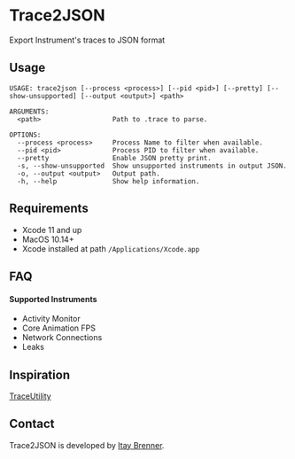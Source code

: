 # Trace2JSON
Export Instrument's traces to JSON format

## Usage
```
USAGE: trace2json [--process <process>] [--pid <pid>] [--pretty] [--show-unsupported] [--output <output>] <path>

ARGUMENTS:
  <path>                  Path to .trace to parse. 

OPTIONS:
  --process <process>     Process Name to filter when available. 
  --pid <pid>             Process PID to filter when available. 
  --pretty                Enable JSON pretty print. 
  -s, --show-unsupported  Show unsupported instruments in output JSON. 
  -o, --output <output>   Output path. 
  -h, --help              Show help information.
```

## Requirements

- Xcode 11 and up
- MacOS 10.14+
- Xcode installed at path `/Applications/Xcode.app`

## FAQ

#### Supported Instruments
- Activity Monitor
- Core Animation FPS
- Network Connections
- Leaks

## Inspiration
[TraceUtility](https://github.com/Qusic/TraceUtility)

## Contact
Trace2JSON is developed by [Itay Brenner](https://www.twitter.com/itaybre).